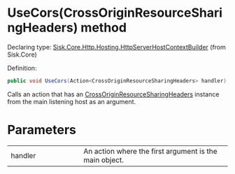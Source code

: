 <!--

Copyrights 2023 Sisk Framework - CypherPotato
Published under MIT license

!!! DO NOT EDIT THIS FILE !!!
This file was generated by a tool in the Sisk package. To edit the information in this documentation,
edit the XML documentation present in the Sisk source code.

-->


# UseCors(CrossOriginResourceSharingHeaders) method

Declaring type: [Sisk.Core.Http.Hosting.HttpServerHostContextBuilder](/spec/Sisk.Core.Http.Hosting.HttpServerHostContextBuilder.md) (from Sisk.Core)


Definition:

```cs
public void UseCors(Action<CrossOriginResourceSharingHeaders> handler)
```

Calls an action that has an <a href="/spec/Sisk.Core.Entity.CrossOriginResourceSharingHeaders.md">CrossOriginResourceSharingHeaders</a> instance from the main listening host as an argument.


# Parameters

<table>
    <tbody>
<tr>
    <td width="33%">handler</td>
    <td>An action where the first argument is the main  object.</td>
</tr>
    </tbody>
</table>
